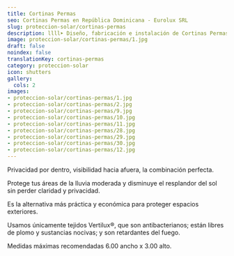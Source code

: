 ```yaml
---
title: Cortinas Permas
seo: Cortinas Permas en República Dominicana - Eurolux SRL
slug: proteccion-solar/cortinas-permas
description: llll➤ Diseño, fabricación e instalación de Cortinas Permas ✅ y todo tipo de envolvente y fachada ligera para su proyecto.
image: proteccion-solar/cortinas-permas/1.jpg
draft: false
noindex: false
translationKey: cortinas-permas
category: proteccion-solar
icon: shutters
gallery:
  cols: 2
images:
- proteccion-solar/cortinas-permas/1.jpg
- proteccion-solar/cortinas-permas/2.jpg
- proteccion-solar/cortinas-permas/9.jpg
- proteccion-solar/cortinas-permas/10.jpg
- proteccion-solar/cortinas-permas/11.jpg
- proteccion-solar/cortinas-permas/28.jpg
- proteccion-solar/cortinas-permas/29.jpg
- proteccion-solar/cortinas-permas/30.jpg
- proteccion-solar/cortinas-permas/12.jpg
---
```

Privacidad por dentro, visibilidad hacia afuera, la combinación perfecta.

Protege tus áreas de la lluvia moderada y disminuye el resplandor del sol sin perder claridad y privacidad.

Es la alternativa más práctica y económica para proteger espacios exteriores.

Usamos únicamente tejidos Vertilux®, que son antibacterianos; están libres de plomo y sustancias nocivas; y son retardantes del fuego.

Medidas máximas recomendadas 6.00 ancho x 3.00 alto.
